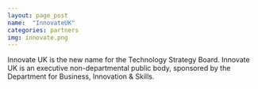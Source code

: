 ```yaml
---
layout: page_post
name:  "InnovateUK"
categories: partners
img: innovate.png
---
```

Innovate UK is the new name for the Technology Strategy Board.
Innovate UK is an executive non-departmental public body, sponsored by the Department for Business, Innovation & Skills.
